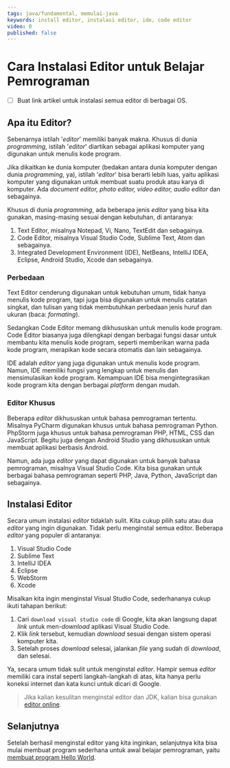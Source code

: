 ```yaml
---
tags: java/fundamental, memulai-java
keywords: install editor, instalasi editor, ide, code editor
video: 0
published: false
---
```

# Cara Instalasi Editor untuk Belajar Pemrograman

- [ ] Buat link artikel untuk instalasi semua editor di berbagai OS.

## Apa itu Editor?

Sebenarnya istilah '*editor*' memiliki banyak makna. Khusus di dunia *programming*, istilah '*editor*' diartikan sebagai aplikasi komputer yang digunakan untuk menulis kode program. 

Jika dikaitkan ke dunia komputer (bedakan antara dunia komputer dengan dunia *programming*, ya), istilah '*editor*' bisa berarti lebih luas, yaitu aplikasi komputer yang digunakan untuk membuat suatu produk atau karya di komputer. Ada *document editor, photo editor, video editor, audio editor* dan sebagainya.

Khusus di dunia *programming*, ada beberapa jenis *editor* yang bisa kita gunakan, masing-masing sesuai dengan kebutuhan, di antaranya:
1. Text Editor, misalnya Notepad, Vi, Nano, TextEdit dan sebagainya.
2. Code Editor, misalnya Visual Studio Code, Sublime Text, Atom dan sebagainya.
3. Integrated Development Environment (IDE), NetBeans, IntelliJ IDEA, Eclipse, Android Studio, Xcode dan sebagainya.

### Perbedaan

Text Editor cenderung digunakan untuk kebutuhan umum, tidak hanya menulis kode program, tapi juga bisa digunakan untuk menulis catatan singkat, dan tulisan yang tidak membutuhkan perbedaan jenis huruf dan ukuran (baca: *formating*).

Sedangkan Code Editor memang dikhususkan untuk menulis kode program. Code Editor biasanya juga dilengkapi dengan berbagai fungsi dasar untuk membantu kita menulis kode program, seperti memberikan warna pada kode program, merapikan kode secara otomatis dan lain sebagainya.

IDE adalah *editor* yang juga digunakan untuk menulis kode program. Namun, IDE memiliki fungsi yang lengkap untuk menulis dan mensimulasikan kode program. Kemampuan IDE bisa mengintegrasikan kode program kita dengan berbagai *platform* dengan mudah.

### Editor Khusus

Beberapa *editor* dikhususkan untuk bahasa pemrograman tertentu. Misalnya PyCharm digunakan khusus untuk bahasa pemrograman Python. PhpStorm juga khusus untuk bahasa pemrograman PHP, HTML, CSS dan JavaScript. Begitu juga dengan Android Studio yang dikhususkan untuk membuat aplikasi berbasis Android.

Namun, ada juga *editor* yang dapat digunakan untuk banyak bahasa pemrograman, misalnya Visual Studio Code. Kita bisa gunakan untuk berbagai bahasa pemrograman seperti PHP, Java, Python, JavaScript dan sebagainya.

## Instalasi Editor

Secara umum instalasi *editor* tidaklah sulit. Kita cukup pilih satu atau dua *editor* yang ingin digunakan. Tidak perlu menginstal semua editor. Beberapa *editor* yang populer di antaranya:
1. Visual Studio Code
2. Sublime Text
3. IntelliJ IDEA
4. Eclipse
5. WebStorm
6. Xcode

Misalkan kita ingin menginstal Visual Studio Code, sederhananya cukup ikuti tahapan berikut:
1. Cari `download visual studio code` di Google, kita akan langsung dapat *link* untuk men-*download* aplikasi Visual Studio Code. 
2. Klik *link* tersebut, kemudian *download* sesuai dengan sistem operasi komputer kita.
3. Setelah proses *download* selesai, jalankan *file* yang sudah di *download*, dan selesai.

Ya, secara umum tidak sulit untuk menginstal *editor*. Hampir semua *editor* memiliki cara instal seperti langkah-langkah di atas, kita hanya perlu koneksi internet dan kata kunci untuk dicari di Google.

> Jika kalian kesulitan menginstal editor dan JDK, kalian bisa gunakan [editor online](04-cara-ngoding-java-tanpa-instal-jdk-dan-ide.md). 

## Selanjutnya

Setelah berhasil menginstal editor yang kita inginkan, selanjutnya kita bisa mulai membuat program sederhana untuk awal belajar pemrograman, yaitu [membuat program Hello World](05-cara-membuat-program-hello-world-menggunakan-java.md).